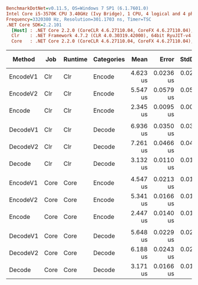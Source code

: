 ``` ini

BenchmarkDotNet=v0.11.5, OS=Windows 7 SP1 (6.1.7601.0)
Intel Core i5-3570K CPU 3.40GHz (Ivy Bridge), 1 CPU, 4 logical and 4 physical cores
Frequency=3320380 Hz, Resolution=301.1703 ns, Timer=TSC
.NET Core SDK=2.2.101
  [Host] : .NET Core 2.2.0 (CoreCLR 4.6.27110.04, CoreFX 4.6.27110.04), 64bit RyuJIT
  Clr    : .NET Framework 4.7.2 (CLR 4.0.30319.42000), 64bit RyuJIT-v4.7.3416.0
  Core   : .NET Core 2.2.0 (CoreCLR 4.6.27110.04, CoreFX 4.6.27110.04), 64bit RyuJIT


```
|   Method |  Job | Runtime | Categories |     Mean |     Error |    StdDev | Ratio |  Gen 0 | Gen 1 | Gen 2 | Allocated |
|--------- |----- |-------- |----------- |---------:|----------:|----------:|------:|-------:|------:|------:|----------:|
| EncodeV1 |  Clr |     Clr |     Encode | 4.623 us | 0.0236 us | 0.0221 us |  1.00 | 3.5172 |     - |     - |  10.83 KB |
| EncodeV2 |  Clr |     Clr |     Encode | 5.547 us | 0.0579 us | 0.0542 us |  1.20 | 2.6474 |     - |     - |   8.14 KB |
|   Encode |  Clr |     Clr |     Encode | 2.345 us | 0.0095 us | 0.0089 us |  0.51 | 1.7509 |     - |     - |   5.39 KB |
|          |      |         |            |          |           |           |       |        |       |       |           |
| DecodeV1 |  Clr |     Clr |     Decode | 6.936 us | 0.0350 us | 0.0327 us |  1.00 | 2.9755 |     - |     - |   9.15 KB |
| DecodeV2 |  Clr |     Clr |     Decode | 7.261 us | 0.0466 us | 0.0436 us |  1.05 | 2.9907 |     - |     - |   9.21 KB |
|   Decode |  Clr |     Clr |     Decode | 3.132 us | 0.0110 us | 0.0103 us |  0.45 | 0.3395 |     - |     - |   1.05 KB |
|          |      |         |            |          |           |           |       |        |       |       |           |
| EncodeV1 | Core |    Core |     Encode | 4.547 us | 0.0213 us | 0.0199 us |  1.00 | 3.5172 |     - |     - |  10.82 KB |
| EncodeV2 | Core |    Core |     Encode | 5.341 us | 0.0166 us | 0.0155 us |  1.17 | 2.6474 |     - |     - |   8.14 KB |
|   Encode | Core |    Core |     Encode | 2.447 us | 0.0140 us | 0.0131 us |  0.54 | 1.7509 |     - |     - |   5.39 KB |
|          |      |         |            |          |           |           |       |        |       |       |           |
| DecodeV1 | Core |    Core |     Decode | 5.648 us | 0.0229 us | 0.0214 us |  1.00 | 2.9755 |     - |     - |   9.15 KB |
| DecodeV2 | Core |    Core |     Decode | 6.188 us | 0.0243 us | 0.0227 us |  1.10 | 2.9907 |     - |     - |   9.21 KB |
|   Decode | Core |    Core |     Decode | 3.171 us | 0.0166 us | 0.0155 us |  0.56 | 0.3395 |     - |     - |   1.05 KB |
